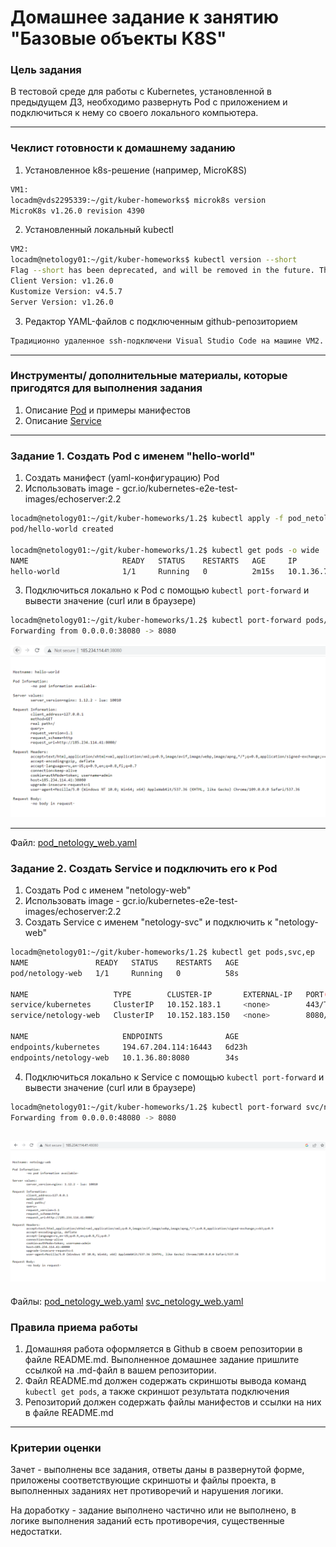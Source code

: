 # Домашнее задание к занятию "Базовые объекты K8S"

### Цель задания

В тестовой среде для работы с Kubernetes, установленной в предыдущем ДЗ, необходимо развернуть Pod с приложением и подключиться к нему со своего локального компьютера. 

------

### Чеклист готовности к домашнему заданию

1. Установленное k8s-решение (например, MicroK8S)
```bash
VM1:
locadm@vds2295339:~/git/kuber-homeworks$ microk8s version
MicroK8s v1.26.0 revision 4390
```
2. Установленный локальный kubectl
```bash
VM2:
locadm@netology01:~/git/kuber-homeworks$ kubectl version --short
Flag --short has been deprecated, and will be removed in the future. The --short output will become the default.
Client Version: v1.26.0
Kustomize Version: v4.5.7
Server Version: v1.26.0
```
3. Редактор YAML-файлов с подключенным github-репозиторием
```bash
Традиционно удаленное ssh-подключени Visual Studio Code на машине VM2. C форком репы задания на личный аккаунт с прокинутым ssh-ключем на машину VM2. 
```
------

### Инструменты/ дополнительные материалы, которые пригодятся для выполнения задания

1. Описание [Pod](https://kubernetes.io/docs/concepts/workloads/pods/) и примеры манифестов
2. Описание [Service](https://kubernetes.io/docs/concepts/services-networking/service/)

------

### Задание 1. Создать Pod с именем "hello-world"

1. Создать манифест (yaml-конфигурацию) Pod
2. Использовать image - gcr.io/kubernetes-e2e-test-images/echoserver:2.2
```bash
locadm@netology01:~/git/kuber-homeworks/1.2$ kubectl apply -f pod_netology_web.yaml 
pod/hello-world created

locadm@netology01:~/git/kuber-homeworks/1.2$ kubectl get pods -o wide
NAME                     READY   STATUS    RESTARTS   AGE     IP           NODE         NOMINATED NODE   READINESS GATES
hello-world              1/1     Running   0          2m15s   10.1.36.75   vds2295339   <none>           <none>

```
3. Подключиться локально к Pod с помощью `kubectl port-forward` и вывести значение (curl или в браузере)
```bash
locadm@netology01:~/git/kuber-homeworks/1.2$ kubectl port-forward pods/hello-world 38080:8080 --address='0.0.0.0'
Forwarding from 0.0.0.0:38080 -> 8080
```
![hello-world.PNG](hello-world.PNG)

------
Файл:
[pod_netology_web.yaml](pod_netology_web.yaml)


### Задание 2. Создать Service и подключить его к Pod

1. Создать Pod с именем "netology-web"
2. Использовать image - gcr.io/kubernetes-e2e-test-images/echoserver:2.2
3. Создать Service с именем "netology-svc" и подключить к "netology-web"
``` bash
locadm@netology01:~/git/kuber-homeworks/1.2$ kubectl get pods,svc,ep
NAME               READY   STATUS    RESTARTS   AGE
pod/netology-web   1/1     Running   0          58s

NAME                   TYPE        CLUSTER-IP       EXTERNAL-IP   PORT(S)    AGE
service/kubernetes     ClusterIP   10.152.183.1     <none>        443/TCP    6d23h
service/netology-web   ClusterIP   10.152.183.150   <none>        8080/TCP   34s

NAME                     ENDPOINTS              AGE
endpoints/kubernetes     194.67.204.114:16443   6d23h
endpoints/netology-web   10.1.36.80:8080        34s
```
4. Подключиться локально к Service с помощью `kubectl port-forward` и вывести значение (curl или в браузере)
```bash
locadm@netology01:~/git/kuber-homeworks/1.2$ kubectl port-forward svc/netology-web 48080:8080 --address="0.0.0.0"
Forwarding from 0.0.0.0:48080 -> 8080
```
![netology_web.PNG](netology_web.PNG)
------
Файлы:
[pod_netology_web.yaml](pod_netology_web.yaml)
[svc_netology_web.yaml](svc_netology_web.yaml)
### Правила приема работы

1. Домашняя работа оформляется в Github в своем репозитории в файле README.md. Выполненное домашнее задание пришлите ссылкой на .md-файл в вашем репозитории.
2. Файл README.md должен содержать скриншоты вывода команд `kubectl get pods`, а также скриншот результата подключения
3. Репозиторий должен содержать файлы манифестов и ссылки на них в файле README.md

------

### Критерии оценки
Зачет - выполнены все задания, ответы даны в развернутой форме, приложены соответствующие скриншоты и файлы проекта, в выполненных заданиях нет противоречий и нарушения логики.

На доработку - задание выполнено частично или не выполнено, в логике выполнения заданий есть противоречия, существенные недостатки.
